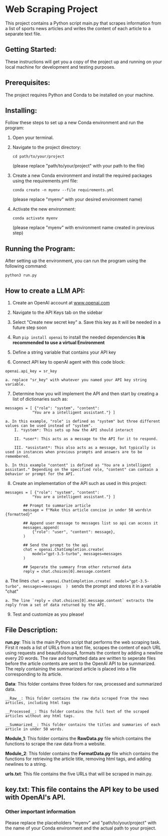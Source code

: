 # Web Scraping Project  
This project contains a Python script main.py that scrapes information from a list of sports news articles and writes the content of each article to a separate text file.


## Getting Started:  
These instructions will get you a copy of the project up and running on your local machine for development and testing purposes.


## Prerequisites:  
The project requires Python and Conda to be installed on your machine.


## Installing:  
Follow these steps to set up a new Conda environment and run the program:

1. Open your terminal.

2. Navigate to the project directory:  
    ```
    cd path/to/your/project
    ```
    (please replace "path/to/your/project" with your path to the file)

3. Create a new Conda environment and install the required packages using the requirements.yml file:  
    ```
    conda create -n myenv --file requirements.yml
    ```
    (please replace "myenv" with your desired environment name)

4. Activate the new environment:  
    ```
    conda activate myenv
    ```
    (please replace "myenv" with environment name created in previous step)


## Running the Program:
After setting up the environment, you can run the program using the following command:  
```
python3 run.py
```

## How to create a LLM API:
1. Create an OpenAI account at www.openai.com

2. Navigate to the API Keys tab on the sidebar

3. Select "Create new secret key"
    a. Save this key as it will be needed in a future step soon

4. Run `pip install openai` to install the needed dependencies __It is recommended to use a virtual Environment__

5. Define a string variable that contains your API key

6. Connect API key to openAI agent with this code block:
```
openai.api_key = sr_key
```
    
    a. replace "sr_key" with whatever you named your API key string variable.

7. Determine how you will implement the API and then start by creating a list of dictionaries such as:
```
messages = [ {"role": "system", "content": 
			"You are a intelligent assistant."} ] 
```
    
    a. In this example, "role" is defined as "system" but three different values can be used instead of "system".
        I. *system*: This sets up how the API should interact
        
        II. *user*: This acts as a message to the API for it to respond.

        III. *assistant*: This also acts as a message, but typically is used in instances when previous prompts and answers are to be remembered.

    b. In this example "content" is defined as "You are a intelligent assistant." Depending on the specified role, "content" can contain a behavior or prompt for the API.

8. Create an implementation of the API such as used in this project:
```
messages = [ {"role": "system", "content": 
			"You are a intelligent assistant."} ] 
        
        ## Prompt to summarize article
        message = f"Make this article concise in under 50 words\n {formatted}" 
        
        ## Append user message to messages list so api can access it
        messages.append( 
            {"role": "user", "content": message}, 
        ) 

        ## Send the prompt to the api
        chat = openai.ChatCompletion.create( 
            model="gpt-3.5-turbo", messages=messages 
        ) 

        ## Seperate the summary from other returned data
        reply = chat.choices[0].message.content 
```
    
a. The lines 
    ```
    chat = openai.ChatCompletion.create( 
            model="gpt-3.5-turbo", messages=messages 
        ) 
    ```
    sends the prompt and stores it in a variable "chat"

    a. The line `reply = chat.choices[0].message.content` extracts the reply from a set of data returned by the API.

9. Test and customize as you please!

## File Description:  
__run.py__: This is the main Python script that performs the web scraping task. First it reads a list of URLs from a text file, scrapes the content of each URL using requests and beautifulsoup4, formats the content by adding a newline every 20 words. The raw and formatted data are written to seperate files before the article contents are sent to the OpenAI API to be summarized. The reply containing the summarized article is placed into a file corresponding to its article. 

__Data__: This folder contains three folders for raw, processed and summarized data.

    __Raw__: This folder contains the raw data scraped from the news articles, including html tags

    __Processed__: This folder contains the full text of the scraped articles without any html tags.

    __Summarized__: This folder contains the titles and summaries of each article in under 50 words.

__Module_1__: This folder contains the __RawData.py__ file which contains the functions to scrape the raw data from a website.

__Module_2__: This folder contains the __FormatData.py__ file which contains the functions for retrieving the article title, removing html tags, and adding newlines to a string.

__urls.txt__: This file contains the five URLs that will be scraped in main.py.

__key.txt__: This file contains the API key to be used with OpenAI's API.
------------------------------------------------------------------------------------------------------------

### Other important information
Please replace the placeholders "myenv" and "path/to/your/project" with the name of your Conda environment and the actual path to your project.

